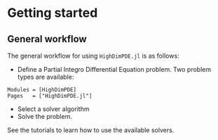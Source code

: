 
# Getting started

## General workflow
The general workflow for using `HighDimPDE.jl` is as follows:

- Define a Partial Integro Differential Equation problem. Two problem types are available:
```@autodocs
Modules = [HighDimPDE]
Pages   = ["HighDimPDE.jl"]
```
- Select a solver algorithm
- Solve the problem.

See the tutorials to learn how to use the available solvers.